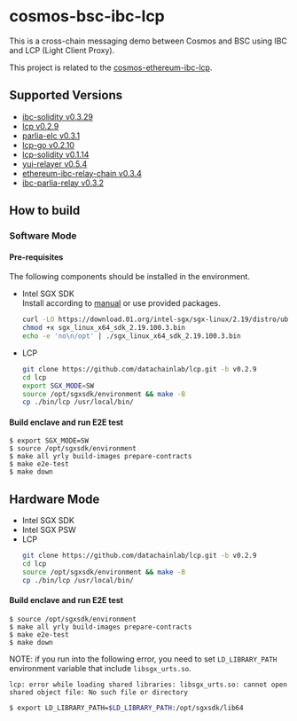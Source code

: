 # cosmos-bsc-ibc-lcp

This is a cross-chain messaging demo between Cosmos and BSC using IBC and LCP (Light Client Proxy).

This project is related to the [cosmos-ethereum-ibc-lcp](https://github.com/datachainlab/cosmos-ethereum-ibc-lcp).

## Supported Versions
- [ibc-solidity v0.3.29](https://github.com/hyperledger-labs/yui-ibc-solidity/releases/tag/v0.3.29)
- [lcp v0.2.9](https://github.com/datachainlab/lcp/releases/tag/v0.2.9)
- [parlia-elc v0.3.1](https://github.com/datachainlab/parlia-elc/releases/tag/v0.3.1)
- [lcp-go v0.2.10](https://github.com/datachainlab/lcp-go/releases/tag/v0.2.10)
- [lcp-solidity v0.1.14](https://github.com/datachainlab/lcp-solidity/releases/tag/v0.1.14)
- [yui-relayer v0.5.4](https://github.com/hyperledger-labs/yui-relayer/releases/tag/v0.5.4)
- [ethereum-ibc-relay-chain v0.3.4](https://github.com/datachainlab/ethereum-ibc-relay-chain/releases/tag/v0.3.4)
- [ibc-parlia-relay v0.3.2](https://github.com/datachainlab/ibc-parlia-relay/releases/tag/v0.3.2)

## How to build

### Software Mode

#### Pre-requisites

The following components should be installed in the environment.

* Intel SGX SDK  
  Install according to [manual](https://https://github.com/intel/linux-sgx/tree/sgx_2.19) or use provided packages.
  ```sh
  curl -LO https://download.01.org/intel-sgx/sgx-linux/2.19/distro/ubuntu22.04-server/sgx_linux_x64_sdk_2.19.100.3.bin
  chmod +x sgx_linux_x64_sdk_2.19.100.3.bin
  echo -e 'no\n/opt' | ./sgx_linux_x64_sdk_2.19.100.3.bin
  ```
* LCP
  ```sh
  git clone https://github.com/datachainlab/lcp.git -b v0.2.9
  cd lcp
  export SGX_MODE=SW 
  source /opt/sgxsdk/environment && make -B
  cp ./bin/lcp /usr/local/bin/
  ```

#### Build enclave and run E2E test

```
$ export SGX_MODE=SW
$ source /opt/sgxsdk/environment
$ make all yrly build-images prepare-contracts 
$ make e2e-test
$ make down
```

## Hardware Mode

* Intel SGX SDK  
* Intel SGX PSW
* LCP
  ```sh
  git clone https://github.com/datachainlab/lcp.git -b v0.2.9
  cd lcp
  source /opt/sgxsdk/environment && make -B
  cp ./bin/lcp /usr/local/bin/
  ```

#### Build enclave and run E2E test

```
$ source /opt/sgxsdk/environment
$ make all yrly build-images prepare-contracts 
$ make e2e-test
$ make down
```

NOTE: if you run into the following error, you need to set `LD_LIBRARY_PATH` environment variable that include `libsgx_urts.so`.
```
lcp: error while loading shared libraries: libsgx_urts.so: cannot open shared object file: No such file or directory
```
```sh
$ export LD_LIBRARY_PATH=$LD_LIBRARY_PATH:/opt/sgxsdk/lib64
```